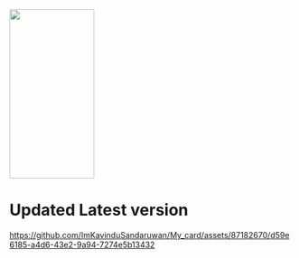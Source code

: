 <img src="https://github.com/ImKavinduSandaruwan/My_card/assets/87182670/91b5015e-ff1d-487d-a357-60ea8e5142e2" width=150 height=300/>

<h1>Updated Latest version</h1>

https://github.com/ImKavinduSandaruwan/My_card/assets/87182670/d59e6185-a4d6-43e2-9a94-7274e5b13432

